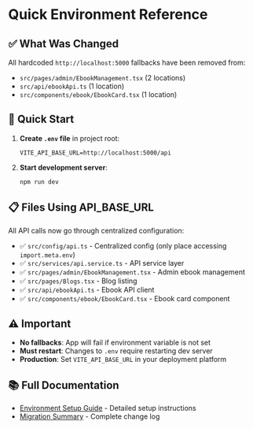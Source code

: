 # Quick Environment Reference

## ✅ What Was Changed

All hardcoded `http://localhost:5000` fallbacks have been removed from:
- `src/pages/admin/EbookManagement.tsx` (2 locations)
- `src/api/ebookApi.ts` (1 location)
- `src/components/ebook/EbookCard.tsx` (1 location)

## 🚀 Quick Start

1. **Create `.env` file** in project root:
   ```env
   VITE_API_BASE_URL=http://localhost:5000/api
   ```

2. **Start development server**:
   ```bash
   npm run dev
   ```

## 📋 Files Using API_BASE_URL

All API calls now go through centralized configuration:
- ✅ `src/config/api.ts` - Centralized config (only place accessing `import.meta.env`)
- ✅ `src/services/api.service.ts` - API service layer
- ✅ `src/pages/admin/EbookManagement.tsx` - Admin ebook management
- ✅ `src/pages/Blogs.tsx` - Blog listing
- ✅ `src/api/ebookApi.ts` - Ebook API client
- ✅ `src/components/ebook/EbookCard.tsx` - Ebook card component

## ⚠️ Important

- **No fallbacks**: App will fail if environment variable is not set
- **Must restart**: Changes to `.env` require restarting dev server
- **Production**: Set `VITE_API_BASE_URL` in your deployment platform

## 📚 Full Documentation

- [Environment Setup Guide](./ENV_SETUP_GUIDE.md) - Detailed setup instructions
- [Migration Summary](./API_ENV_MIGRATION_SUMMARY.md) - Complete change log











